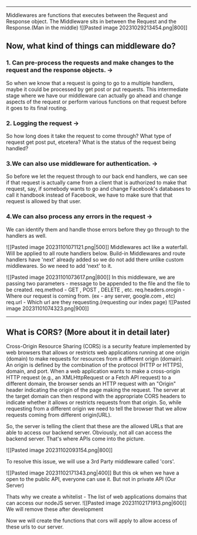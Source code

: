  - - -
Middlewares are functions that executes between the Request and Response object. The Middleware sits in between the Request and the Response.(Man in the middle)
![[Pasted image 20231029213454.png|800]]
## Now, what kind of things can middleware do?

### 1. Can pre-process the requests and  make changes to the request and the response objects. ->
So when we know that a request is going to go to a multiple handlers, maybe it could be processed by
get post or put requests.
This intermediate stage where we have our middleware can actually go ahead and change aspects of the
request or perform various functions on that request before it goes to its final routing.
### 2. Logging the request ->
So how long does it take the request to come through?
What type of request get post put, etcetera?
What is the status of the request being handled?
### 3.We can also use middleware for authentication. ->
So before we let the request through to our back end handlers, we can see if that request is actually
came from a client that is authorized to make that request, say, if somebody wants to go and change
Facebook's databases to call it handbook instead of Facebook, we have to make sure that that request
is allowed by that user.
### 4.We can also process any errors in the request ->
We can identify them and handle those errors before they go through to the handlers as well.

![[Pasted image 20231101071121.png|500]]
Middlewares act like a waterfall. Will be applied to all route handlers below.
Build-in Middlewares and route handlers have 'next' already added so we do not add there unlike custom middlewares. So we need to add 'next' to it.

![[Pasted image 20231101073617.png|800]]
In this middleware, we are passing two parameters - message to be appended to the file and the file to be created.
req.method - GET , POST , DELETE , etc.
req.headers.orogin - Where our request is coming from. (ex - any server, google.com , etc)
req.url - Which url are they requesting.(requesting our index page)
![[Pasted image 20231101074323.png|900]]
- - -
## What is CORS?  (More about it in detail later)

Cross-Origin Resource Sharing (CORS) is a security feature implemented by web browsers that allows or restricts web applications running at one origin (domain) to make requests for resources from a different origin (domain). An origin is defined by the combination of the protocol (HTTP or HTTPS), domain, and port.
When a web application wants to make a cross-origin HTTP request (e.g., an XMLHttpRequest or a Fetch API request) to a different domain, the browser sends an HTTP request with an "Origin" header indicating the origin of the page making the request. The server at the target domain can then respond with the appropriate CORS headers to indicate whether it allows or restricts requests from that origin. So, while requesting from a different origin we need to tell the browser that we allow requests coming from different origin(URL).

So, the server is telling the client that these are the allowed URLs that are able to access our backend server. Obviously, not all can access the backend server.
That's where APIs come into the picture.

![[Pasted image 20231102093154.png|800]]

To resolve this issue,  we will use a 3rd Party middleware called 'cors'.



![[Pasted image 20231102171343.png|400]]
But this ok when we have a open to the public API, everyone can use it. But not in private API (Our Server)


Thats why we create a whitelist - The list of web applications domains that can access our nodeJS server.
![[Pasted image 20231102171913.png|600]]
We will remove these after development


Now we will create the functions that cors will apply to allow access of these urls to our server.